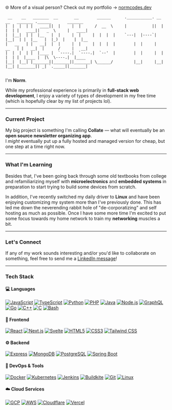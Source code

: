 🌐 More of a visual person? Check out my portfolio → [normcodes.dev](https://normcodes.dev)

```
 __    __   _______  __       __        ______      .___________. __    __   _______ .______       _______ 
|  |  |  | |   ____||  |     |  |      /  __  \     |           ||  |  |  | |   ____||   _  \     |   ____|
|  |__|  | |  |__   |  |     |  |     |  |  |  |    `---|  |----`|  |__|  | |  |__   |  |_)  |    |  |__   
|   __   | |   __|  |  |     |  |     |  |  |  |        |  |     |   __   | |   __|  |      /     |   __|  
|  |  |  | |  |____ |  `----.|  `----.|  `--'  |        |  |     |  |  |  | |  |____ |  |\  \----.|  |____ 
|__|  |__| |_______||_______||_______| \______/         |__|     |__|  |__| |_______|| _| `._____||_______|
                                                                                                           
```

I'm **Norm**.  

While my professional experience is primarily in **full-stack web development**, I enjoy a variety of types of development in my free time (which is hopefully clear by my list of projects lol).

---

### Current Project

My big project is something I'm calling **Collate** — what will eventually be an **open source newsletter organizing app**.  
I _might_ eventually put up a fully hosted and managed version for cheap, but one step at a time right now.

---

### What I'm Learning

Besides that, I've been going back through some old textbooks from college and refamiliarizing myself with **microelectronics** and **embedded systems** in preparation to start trying to build some devices from scratch.

In addition, I've recently switched my daily driver to **Linux** and have been enjoying customizing my system more than I've previously done. This has led me down the neverending rabbit hole of "de-corporatizing" and self hosting as much as possible. Once I have some more time I'm excited to put some focus towards my home network to train my **networking** muscles a bit.

---

### Let's Connect

If any of my work sounds interesting and/or you'd like to collaborate on something, feel free to send me a [LinkedIn message](https://www.linkedin.com/in/norm-norman/)!

---

### Tech Stack

#### 💻 Languages
[![JavaScript](https://img.shields.io/badge/-JavaScript-F7DF1E?style=for-the-badge&logo=javascript&logoColor=black)](https://www.javascript.com/)
[![TypeScript](https://img.shields.io/badge/-TypeScript-3178C6?style=for-the-badge&logo=typescript&logoColor=white)](https://www.typescriptlang.org/)
[![Python](https://img.shields.io/badge/-Python-3776AB?style=for-the-badge&logo=python&logoColor=white)](https://www.python.org/)
[![PHP](https://img.shields.io/badge/-PHP-777BB4?style=for-the-badge&logo=php&logoColor=white)](https://www.php.net/)
[![Java](https://img.shields.io/badge/-Java-007396?style=for-the-badge&logo=java&logoColor=white)](https://www.java.com/)
[![Node.js](https://img.shields.io/badge/-Node.js-339933?style=for-the-badge&logo=node.js&logoColor=white)](https://nodejs.org/)
[![GraphQL](https://img.shields.io/badge/-GraphQL-E10098?style=for-the-badge&logo=graphql&logoColor=white)](https://graphql.org/)
[![Go](https://img.shields.io/badge/-Go-00ADD8?style=for-the-badge&logo=go&logoColor=white)](https://golang.org/)
[![C++](https://img.shields.io/badge/-C++-00599C?style=for-the-badge&logo=c%2B%2B&logoColor=white)](https://isocpp.org/)
[![C](https://img.shields.io/badge/-C-A8B9CC?style=for-the-badge&logo=c&logoColor=white)](https://en.wikipedia.org/wiki/C_(programming_language))
[![Bash](https://img.shields.io/badge/-Bash-4EAA25?style=for-the-badge&logo=gnu-bash&logoColor=white)](https://www.gnu.org/software/bash/)

#### 🎨 Frontend
[![React](https://img.shields.io/badge/-React-61DAFB?style=for-the-badge&logo=react&logoColor=black)](https://reactjs.org/)
[![Next.js](https://img.shields.io/badge/-Next.js-000000?style=for-the-badge&logo=next.js&logoColor=white)](https://nextjs.org/)
[![Svelte](https://img.shields.io/badge/-Svelte-FF3E00?style=for-the-badge&logo=svelte&logoColor=white)](https://svelte.dev/)
[![HTML5](https://img.shields.io/badge/-HTML5-E34F26?style=for-the-badge&logo=html5&logoColor=white)](https://developer.mozilla.org/en-US/docs/Web/HTML)
[![CSS3](https://img.shields.io/badge/-CSS3-1572B6?style=for-the-badge&logo=css3&logoColor=white)](https://developer.mozilla.org/en-US/docs/Web/CSS)
[![Tailwind CSS](https://img.shields.io/badge/-TailwindCSS-06B6D4?style=for-the-badge&logo=tailwind-css&logoColor=white)](https://tailwindcss.com/)

#### ⚙️ Backend
[![Express](https://img.shields.io/badge/-Express-000000?style=for-the-badge&logo=express&logoColor=white)](https://expressjs.com/)
[![MongoDB](https://img.shields.io/badge/-MongoDB-47A248?style=for-the-badge&logo=mongodb&logoColor=white)](https://www.mongodb.com/)
[![PostgreSQL](https://img.shields.io/badge/-PostgreSQL-336791?style=for-the-badge&logo=postgresql&logoColor=white)](https://www.postgresql.org/)
[![Spring Boot](https://img.shields.io/badge/-SpringBoot-6DB33F?style=for-the-badge&logo=spring&logoColor=white)](https://spring.io/)

#### 🧰 DevOps & Tools
[![Docker](https://img.shields.io/badge/-Docker-2496ED?style=for-the-badge&logo=docker&logoColor=white)](https://www.docker.com/)
[![Kubernetes](https://img.shields.io/badge/-Kubernetes-326CE5?style=for-the-badge&logo=kubernetes&logoColor=white)](https://kubernetes.io/)
[![Jenkins](https://img.shields.io/badge/-Jenkins-D24939?style=for-the-badge&logo=jenkins&logoColor=white)](https://www.jenkins.io/)
[![Buildkite](https://img.shields.io/badge/-Buildkite-FF642F?style=for-the-badge&logo=buildkite&logoColor=white)](https://buildkite.com/)
[![Git](https://img.shields.io/badge/-Git-F05032?style=for-the-badge&logo=git&logoColor=white)](https://git-scm.com/)
[![Linux](https://img.shields.io/badge/-Linux-FCC624?style=for-the-badge&logo=linux&logoColor=black)](https://www.kernel.org/)

#### ☁️ Cloud Services
[![GCP](https://img.shields.io/badge/-GCP-FD403B?style=for-the-badge&logo=googlecloud&logoColor=white)](https://cloud.google.com/)
[![AWS](https://img.shields.io/badge/-AWS-232F3E?style=for-the-badge&logo=amazonaws&logoColor=white)](https://aws.amazon.com/)
[![Cloudflare](https://img.shields.io/badge/-Cloudflare-F38020?style=for-the-badge&logo=cloudflare&logoColor=white)](https://www.cloudflare.com/)
[![Vercel](https://img.shields.io/badge/-Vercel-000000?style=for-the-badge&logo=vercel&logoColor=white)](https://vercel.com/)
